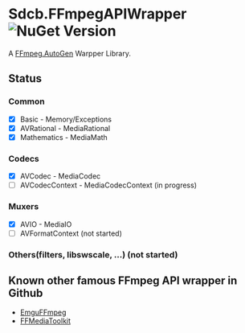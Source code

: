Sdcb.FFmpegAPIWrapper ![NuGet Version](https://img.shields.io/nuget/v/Sdcb.FFmpegAPIWrapper)
=====================

A [FFmpeg.AutoGen](https://github.com/Ruslan-B/FFmpeg.AutoGen) Warpper Library. 

## Status
### Common
- [x] Basic - Memory/Exceptions 
- [x] AVRational - MediaRational
- [x] Mathematics - MediaMath

### Codecs
- [x] AVCodec - MediaCodec 
- [ ] AVCodecContext - MediaCodecContext (in progress)

### Muxers
- [x] AVIO - MediaIO
- [ ] AVFormatContext (not started)

### Others(filters, libswscale, ...) (not started)

## Known other famous FFmpeg API wrapper in Github
* [EmguFFmpeg](https://github.com/IOL0ol1/EmguFFmpeg)
* [FFMediaToolkit](https://github.com/radek-k/FFMediaToolkit)

